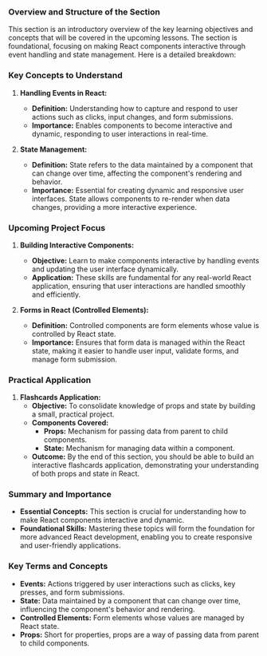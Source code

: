 ### Overview and Structure of the Section

This section is an introductory overview of the key learning objectives and concepts that will be covered in the upcoming lessons. The section is foundational, focusing on making React components interactive through event handling and state management. Here is a detailed breakdown:

### Key Concepts to Understand

1. **Handling Events in React:**
   - **Definition:** Understanding how to capture and respond to user actions such as clicks, input changes, and form submissions.
   - **Importance:** Enables components to become interactive and dynamic, responding to user interactions in real-time.

2. **State Management:**
   - **Definition:** State refers to the data maintained by a component that can change over time, affecting the component's rendering and behavior.
   - **Importance:** Essential for creating dynamic and responsive user interfaces. State allows components to re-render when data changes, providing a more interactive experience.

### Upcoming Project Focus

1. **Building Interactive Components:**
   - **Objective:** Learn to make components interactive by handling events and updating the user interface dynamically.
   - **Application:** These skills are fundamental for any real-world React application, ensuring that user interactions are handled smoothly and efficiently.

2. **Forms in React (Controlled Elements):**
   - **Definition:** Controlled components are form elements whose value is controlled by React state.
   - **Importance:** Ensures that form data is managed within the React state, making it easier to handle user input, validate forms, and manage form submission.

### Practical Application

1. **Flashcards Application:**
   - **Objective:** To consolidate knowledge of props and state by building a small, practical project.
   - **Components Covered:**
     - **Props:** Mechanism for passing data from parent to child components.
     - **State:** Mechanism for managing data within a component.
   - **Outcome:** By the end of this section, you should be able to build an interactive flashcards application, demonstrating your understanding of both props and state in React.

### Summary and Importance

- **Essential Concepts:** This section is crucial for understanding how to make React components interactive and dynamic.
- **Foundational Skills:** Mastering these topics will form the foundation for more advanced React development, enabling you to create responsive and user-friendly applications.

### Key Terms and Concepts

- **Events:** Actions triggered by user interactions such as clicks, key presses, and form submissions.
- **State:** Data maintained by a component that can change over time, influencing the component's behavior and rendering.
- **Controlled Elements:** Form elements whose values are managed by React state.
- **Props:** Short for properties, props are a way of passing data from parent to child components.
